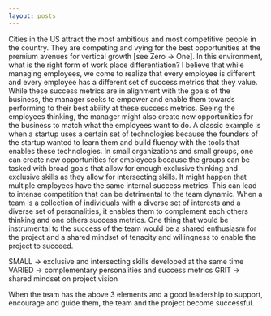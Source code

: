 ```yaml
---
layout: posts
---
```


Cities in the US attract the most ambitious and most competitive people in the country. They are competing and vying for the best opportunities at the premium avenues for vertical growth [see Zero -> One]. In this environment, what is the right form of work place differentiation? I believe that while managing employees, we come to realize that every employee is different and every employee has a different set of success metrics that they value. While these success metrics are in alignment with the goals of the business, the manager seeks to empower and enable them towards performing to their best ability at these success metrics. Seeing the employees thinking, the manager might also create new opportunities for the business to match what the employees want to do. A classic example is when a startup uses a certain set of technologies because the founders of the startup wanted to learn them and build fluency with the tools that enables these technologies.
In small organizations and small groups, one can create new opportunities for employees because the groups can be tasked with broad goals that allow for enough exclusive thinking and exclusive skills as they allow for intersecting skills.
It might happen that multiple employees have the same internal success metrics. This can lead to intense competition that can be detrimental to the team dynamic. When a team is a collection of individuals with a diverse set of interests and a diverse set of personalities, it enables them to complement each others thinking and one others success metrics.
One thing that would be instrumental to the success of the team would be a shared enthusiasm for the project and a shared mindset of tenacity and willingness to enable the project to succeed.

SMALL -> exclusive and intersecting skills developed at the same time
VARIED -> complementary personalities and success metrics
GRIT -> shared mindset on project vision

When the team has the above 3 elements and a good leadership to support, encourage and guide them, the team and the project become successful.